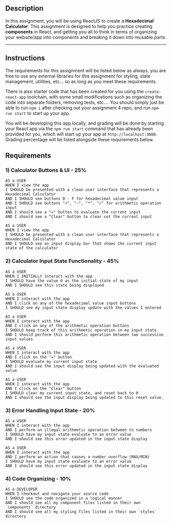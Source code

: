 ## Description

In this assignment, you will be using ReactJS to create a **Hexadecimal Calculator**. This assignment is designed to help you practice creating **components** in React, and getting you all to think in terms of organizing your website/app into components and breaking it down into reusable parts.

---

## Instructions

The requirements for this assignment will be listed below as always, you are free to use any external libraries for this assignment for styling, state management, utilities, etc... so as long as you meet these requirements.

There is also starter code that has been created for you using the `create-react-app` toolchain, with some small modifications such as organizing the code into separate folders, removing tests, etc.... You should simply just be able to run `npm i` after checking out your assignment 4 repo, and run `npm run start` to start up your app.

You will be developing this app locally, and grading will be done by starting your React app via the `npm run start` command that has already been provided for you, which will start up your app at `http://localhost:3000`.
Grading percentage will be listed alongside these requirements below.

## Requirements

### 1) Calculator Buttons & UI - 25%

```text
AS a USER 
WHEN I view the app
I SHOULD be presented with a clean user interface that represents a Hexadecimal Calculator
AND I SHOULD see buttons 0 - F for hexadecimal value input
AND I SHOULD see buttons "+", "-", "*", "/" for arithmetic operation input
AND I should see a "=" button to evaluate the current input
AND I should see a "Clear" button to clear out the current input
```

```text
AS a USER
WHEN I view the app
I SHOULD be presented with a clean user interface that represents a Hexadecimal Calculator
AND I SHOULD see an input display bar that shows the current input state of the calculator
```

### 2) Calculator Input State Functionality - 45%
```text
AS a USER
WHEN I INITIALLY interact with the app
I SHOULD have the value 0 as the initial state of my input
AND I SHOULD see this state being displayed
```

```text
AS a USER
WHEN I interact with the app
AND I click on any of the hexadecimal value input buttons
I SHOULD see my input state display update with the values I entered
```

```text
AS a USER
WHEN I interact with the app
AND I click on any of the arithmetic operation buttons
I SHOULD keep track of this arithmetic operation in my input state
AND I should perform this arithmetic operation between two successive input values
```

```text
AS a USER
WHEN I interact with the app
AND I click on the "=" button
I SHOULD evaluate my current input state
AND I should see the input display being updated with the evaluated value
```

```text
AS a USER
WHEN I interact with the app
AND I click on the "Clear" button
I SHOULD clear my current input state, and reset back to 0
AND I should see the input display being updated to this reset value.
```

### 3) Error Handling Input State - 20%
```text
AS a USER
WHEN I interact with the app
AND I perform an illegal arithmetic operation between to numbers
I SHOULD have my input state evaluate to an error value
AND I should see this error updated in the input state display
```

```text
AS a USER
WHEN I interact with the app
AND I perform an action that causes a number overflow (MAX/MIN)
I SHOULD have my input state evaluate to an error value
AND I should see this error updated in the input state display
```

### 4) Code Organizing - 10%
```text
AS a DEVELOPER
WHEN I checkout and navigate your source code
I SHOULD see the code organized in a logical manner
AND I should see all my component files listed in their own `components` directory
AND I should see all my styling files listed in their own `styles` directory
```
